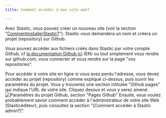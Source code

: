 ```yaml
---
title: Comment accéder à mon site web?

---
```

Avec Stastic, vous pouvez créer un nouveau site (voir la section "[CommentinstallerStastic?](/docs/fr/comment-installer-stastic)"). Stastic vous demandera un nom et créera un projet (repository) sur Github. 

Vous pouvez accéder aux fichiers créés dans Stastic par votre compte Github, cf [la documentation Github ici](https://help.github.com/en/articles/about-repositories) (EN) ou tout simplement vous rendre sur github.com, vous connecter et vous rendre sur la page "vos repositories". 

Pour accéder à votre site en ligne si vous avez perdu l'adresse, vous devez accéder au projet (repository) comme expliqué ci-dessus, puis ouvrir les paramètres du projet. Vous y trouverez une section intitulée "Github pages" qui indique l'URL de votre site. Cliquez dessus et vous y serez amené. ![Paramètres du projet Github, section "Pages Github"](https://www.stastic.net//assets/2019-08-03-571685.png) Ensuite, vous voulez probablement savoir comment accéder à l'administrateur de votre site Web (Stasticéditeur), puis consultez la section "[Comment accéder à Stastic admin?]".
